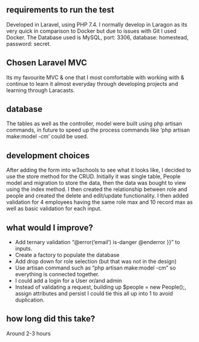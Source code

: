 ## requirements to run the test

Developed in Laravel, using PHP 7.4. I normally develop in Laragon as its very quick in comparison to Docker but due to issues with Git I used Docker. 
The Database used is MySQL, port: 3306, database: homestead, password: secret. 

## Chosen Laravel MVC

Its my favourite MVC & one that I most comfortable with working with & continue to learn it almost everyday through developing projects and learning through Laracasts.

## database

The tables as well as the controller, model were built using php artisan commands, in future to speed up the process commands like ‘php artisan make:model -cm’ could be used.


## development choices

After adding the form into w3schools to see what it looks like, I decided to use the store method for the CRUD. Initially it was single table, People model and migration to store the data, then the data was bought to view using the index method. 
I then created the relationship between role and people and created the delete and edit/update functionality. I then added validation for 4 employees having the same role max and 10 record max as well as basic validation for each input. 

## what would I improve?

-	Add ternary validation “@error(‘email’) is-danger @enderror }}” to inputs.
-	Create a factory to populate the database
-   Add drop down for role selection (but that was not in the design)
-	Use artisan command such as “php artisan make:model -cm” so everything is connected together.
-	I could add a login for a User or/and admin
-	Instead of validating a request, building up $people = new People();, assign attributes and persist I could tie this all up into 1 to avoid duplication.


## how long did this take?

Around 2-3 hours
